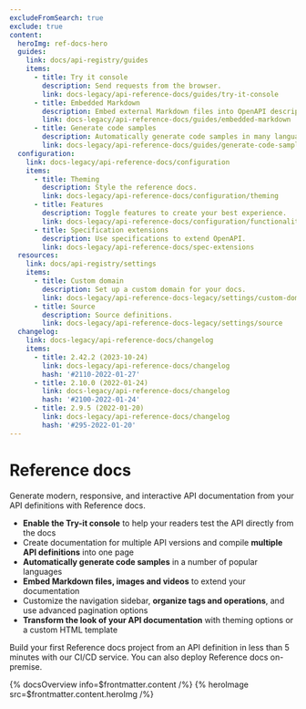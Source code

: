 ```yaml
---
excludeFromSearch: true
exclude: true
content:
  heroImg: ref-docs-hero
  guides:
    link: docs/api-registry/guides
    items:
      - title: Try it console
        description: Send requests from the browser.
        link: docs-legacy/api-reference-docs/guides/try-it-console
      - title: Embedded Markdown
        description: Embed external Markdown files into OpenAPI descriptions.
        link: docs-legacy/api-reference-docs/guides/embedded-markdown
      - title: Generate code samples
        description: Automatically generate code samples in many languages.
        link: docs-legacy/api-reference-docs/guides/generate-code-samples
  configuration:
    link: docs-legacy/api-reference-docs/configuration
    items:
      - title: Theming
        description: Style the reference docs.
        link: docs-legacy/api-reference-docs/configuration/theming
      - title: Features
        description: Toggle features to create your best experience.
        link: docs-legacy/api-reference-docs/configuration/functionality
      - title: Specification extensions
        description: Use specifications to extend OpenAPI.
        link: docs-legacy/api-reference-docs/spec-extensions
  resources:
    link: docs/api-registry/settings
    items:
      - title: Custom domain
        description: Set up a custom domain for your docs.
        link: docs-legacy/api-reference-docs-legacy/settings/custom-domain
      - title: Source
        description: Source definitions.
        link: docs-legacy/api-reference-docs-legacy/settings/source
  changelog:
    link: docs-legacy/api-reference-docs/changelog
    items:
      - title: 2.42.2 (2023-10-24)
        link: docs-legacy/api-reference-docs/changelog
        hash: '#2110-2022-01-27'
      - title: 2.10.0 (2022-01-24)
        link: docs-legacy/api-reference-docs/changelog
        hash: '#2100-2022-01-24'
      - title: 2.9.5 (2022-01-20)
        link: docs-legacy/api-reference-docs/changelog
        hash: '#295-2022-01-20'
---
```


# Reference docs

Generate modern, responsive, and interactive API documentation from your API definitions with Reference docs.

- **Enable the Try-it console** to help your readers test the API directly from the docs
- Create documentation for multiple API versions and compile **multiple API definitions** into one page
- **Automatically generate code samples** in a number of popular languages
- **Embed Markdown files, images and videos** to extend your documentation
- Customize the navigation sidebar, **organize tags and operations**, and use advanced pagination options
- **Transform the look of your API documentation** with theming options or a custom HTML template

Build your first Reference docs project from an API definition in less than 5 minutes with our CI/CD service. You can also deploy Reference docs on-premise.

{% docsOverview info=$frontmatter.content /%}
{% heroImage src=$frontmatter.content.heroImg /%}
